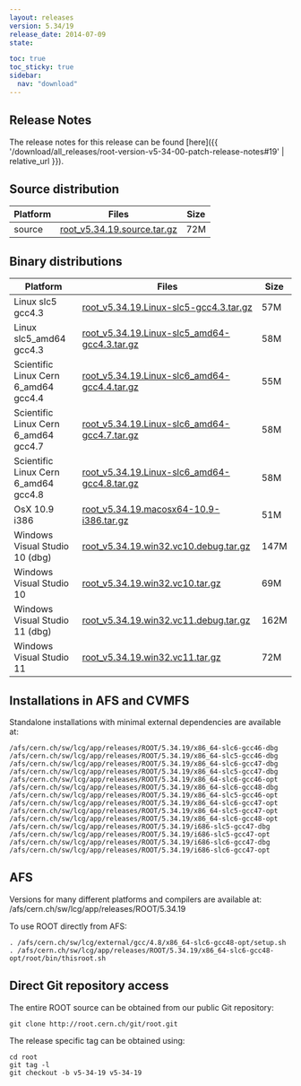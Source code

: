 ```yaml
---
layout: releases
version: 5.34/19
release_date: 2014-07-09
state:

toc: true
toc_sticky: true
sidebar:
  nav: "download"
---
```



## Release Notes

The release notes for this release can be found [here]({{ '/download/all_releases/root-version-v5-34-00-patch-release-notes#19' | relative_url }}).

## Source distribution

| Platform       | Files | Size |
|-----------|-------|-----|
| source | [root_v5.34.19.source.tar.gz](https://root.cern.ch/download/root_v5.34.19.source.tar.gz) |  72M |


## Binary distributions

| Platform       | Files | Size |
|-----------|-------|-----|
| Linux slc5 gcc4.3 | [root_v5.34.19.Linux-slc5-gcc4.3.tar.gz](https://root.cern.ch/download/root_v5.34.19.Linux-slc5-gcc4.3.tar.gz) |  57M |
| Linux slc5_amd64 gcc4.3 | [root_v5.34.19.Linux-slc5_amd64-gcc4.3.tar.gz](https://root.cern.ch/download/root_v5.34.19.Linux-slc5_amd64-gcc4.3.tar.gz) |  58M |
| Scientific Linux Cern 6_amd64 gcc4.4 | [root_v5.34.19.Linux-slc6_amd64-gcc4.4.tar.gz](https://root.cern.ch/download/root_v5.34.19.Linux-slc6_amd64-gcc4.4.tar.gz) |  55M |
| Scientific Linux Cern 6_amd64 gcc4.7 | [root_v5.34.19.Linux-slc6_amd64-gcc4.7.tar.gz](https://root.cern.ch/download/root_v5.34.19.Linux-slc6_amd64-gcc4.7.tar.gz) |  58M |
| Scientific Linux Cern 6_amd64 gcc4.8 | [root_v5.34.19.Linux-slc6_amd64-gcc4.8.tar.gz](https://root.cern.ch/download/root_v5.34.19.Linux-slc6_amd64-gcc4.8.tar.gz) |  58M |
| OsX 10.9 i386 | [root_v5.34.19.macosx64-10.9-i386.tar.gz](https://root.cern.ch/download/root_v5.34.19.macosx64-10.9-i386.tar.gz) |  51M |
| Windows Visual Studio 10 (dbg) | [root_v5.34.19.win32.vc10.debug.tar.gz](https://root.cern.ch/download/root_v5.34.19.win32.vc10.debug.tar.gz) | 147M |
| Windows Visual Studio 10 | [root_v5.34.19.win32.vc10.tar.gz](https://root.cern.ch/download/root_v5.34.19.win32.vc10.tar.gz) |  69M |
| Windows Visual Studio 11 (dbg) | [root_v5.34.19.win32.vc11.debug.tar.gz](https://root.cern.ch/download/root_v5.34.19.win32.vc11.debug.tar.gz) | 162M |
| Windows Visual Studio 11 | [root_v5.34.19.win32.vc11.tar.gz](https://root.cern.ch/download/root_v5.34.19.win32.vc11.tar.gz) |  72M |



## Installations in AFS and CVMFS
Standalone installations with minimal external dependencies are available at:
~~~
/afs/cern.ch/sw/lcg/app/releases/ROOT/5.34.19/x86_64-slc6-gcc46-dbg
/afs/cern.ch/sw/lcg/app/releases/ROOT/5.34.19/x86_64-slc5-gcc46-dbg
/afs/cern.ch/sw/lcg/app/releases/ROOT/5.34.19/x86_64-slc6-gcc47-dbg
/afs/cern.ch/sw/lcg/app/releases/ROOT/5.34.19/x86_64-slc5-gcc47-dbg
/afs/cern.ch/sw/lcg/app/releases/ROOT/5.34.19/x86_64-slc6-gcc46-opt
/afs/cern.ch/sw/lcg/app/releases/ROOT/5.34.19/x86_64-slc6-gcc48-dbg
/afs/cern.ch/sw/lcg/app/releases/ROOT/5.34.19/x86_64-slc5-gcc46-opt
/afs/cern.ch/sw/lcg/app/releases/ROOT/5.34.19/x86_64-slc6-gcc47-opt
/afs/cern.ch/sw/lcg/app/releases/ROOT/5.34.19/x86_64-slc5-gcc47-opt
/afs/cern.ch/sw/lcg/app/releases/ROOT/5.34.19/x86_64-slc6-gcc48-opt
/afs/cern.ch/sw/lcg/app/releases/ROOT/5.34.19/i686-slc5-gcc47-dbg
/afs/cern.ch/sw/lcg/app/releases/ROOT/5.34.19/i686-slc5-gcc47-opt
/afs/cern.ch/sw/lcg/app/releases/ROOT/5.34.19/i686-slc6-gcc47-dbg
/afs/cern.ch/sw/lcg/app/releases/ROOT/5.34.19/i686-slc6-gcc47-opt
~~~

## AFS
Versions for many different platforms and compilers are available at:
/afs/cern.ch/sw/lcg/app/releases/ROOT/5.34.19

To use ROOT directly from AFS:
~~~
. /afs/cern.ch/sw/lcg/external/gcc/4.8/x86_64-slc6-gcc48-opt/setup.sh
. /afs/cern.ch/sw/lcg/app/releases/ROOT/5.34.19/x86_64-slc6-gcc48-opt/root/bin/thisroot.sh
~~~

## Direct Git repository access
The entire ROOT source can be obtained from our public Git repository:

~~~
git clone http://root.cern.ch/git/root.git
~~~
The release specific tag can be obtained using:
~~~
cd root
git tag -l
git checkout -b v5-34-19 v5-34-19
~~~
